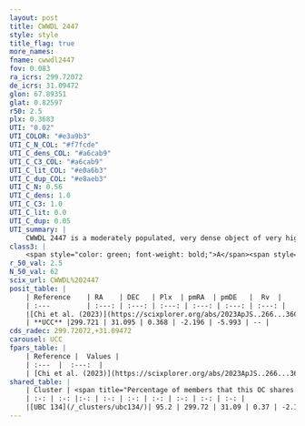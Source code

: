 ```yaml
---
layout: post
title: CWWDL 2447
style: style
title_flag: true
more_names: 
fname: cwwdl2447
fov: 0.083
ra_icrs: 299.72072
de_icrs: 31.09472
glon: 67.89351
glat: 0.82597
r50: 2.5
plx: 0.3683
UTI: "0.02"
UTI_COLOR: "#e3a9b3"
UTI_C_N_COL: "#f7fcde"
UTI_C_dens_COL: "#a6cab9"
UTI_C_C3_COL: "#a6cab9"
UTI_C_lit_COL: "#e0a6b3"
UTI_C_dup_COL: "#e8aeb3"
UTI_C_N: 0.56
UTI_C_dens: 1.0
UTI_C_C3: 1.0
UTI_C_lit: 0.0
UTI_C_dup: 0.05
UTI_summary: |
    CWWDL 2447 is a moderately populated, very dense object of very high C3 quality. It was recently reported in the literature.<br><br><span style="color: #99180f; font-weight: bold;">Warning: </span>This is very likely a duplicate object, which shares a large percentage of members with at least one previously reported entry.
class3: |
    <span style="color: green; font-weight: bold;">A</span><span style="color: green; font-weight: bold;">A</span>
r_50_val: 2.5
N_50_val: 62
scix_url: CWWDL%202447
posit_table: |
    | Reference    | RA    | DEC   | Plx  | pmRA  | pmDE   |  Rv  |
    | :---         | :---: | :---: | :---: | :---: | :---: | :---: |
    |[Chi et al. (2023)](https://scixplorer.org/abs/2023ApJS..266...36C) | 299.721 | 31.11 | 0.355 | -2.262 | -5.902 | 13.043 |
    | **UCC** |299.721 | 31.095 | 0.368 | -2.196 | -5.993 | -- | 
cds_radec: 299.72072,+31.09472
carousel: UCC
fpars_table: |
    | Reference |  Values |
    | :---  |  :---:  |
    | [Chi et al. (2023)](https://scixplorer.org/abs/2023ApJS..266...36C) | `logAge=5.7, Z=0.3` |
shared_table: |
    | Cluster | <span title="Percentage of members that this OC shares with the ones listed">%</span>   | RA   | DEC   | Plx   | pmRA  | pmDE  | Rv | UTI |
    | :-: | :-: |:-: | :-: | :-: | :-: | :-: | :-: | :-: |
    |[UBC 134](/_clusters/ubc134/)| 95.2 | 299.72 | 31.09 | 0.37 | -2.18 | -6.01 | -6.8 |0.75 |
---
```

